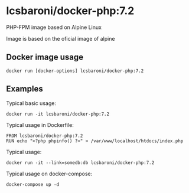 # lcsbaroni/docker-php:7.2

PHP-FPM image based on Alpine Linux

Image is based on the oficial image of alpine

## Docker image usage

```
docker run [docker-options] lcsbaroni/docker-php:7.2
```

## Examples

Typical basic usage:

```
docker run -it lcsbaroni/docker-php:7.2
```

Typical usage in Dockerfile:

```
FROM lcsbaroni/docker-php:7.2
RUN echo "<?php phpinfo() ?>" > /var/www/localhost/htdocs/index.php
```

Typical usage:

```
docker run -it --link=somedb:db lcsbaroni/docker-php:7.2
```

Typical usage on docker-compose:

```
docker-compose up -d
```